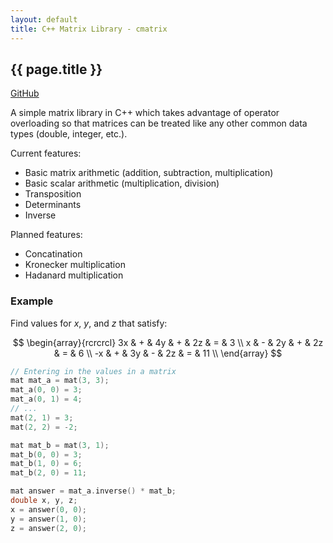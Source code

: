```yaml
---
layout: default
title: C++ Matrix Library - cmatrix
---
```


## {{ page.title }}

[GitHub](https://github.com/benapier/cmatrix)

A simple matrix library in C++ which takes advantage of operator overloading so that matrices can be treated like any other common data types (double, integer, etc.).

Current features:
* Basic matrix arithmetic (addition, subtraction, multiplication)
* Basic scalar arithmetic (multiplication, division)
* Transposition
* Determinants
* Inverse

Planned features:
* Concatination
* Kronecker multiplication
* Hadanard multiplication

### Example

Find values for *x*, *y*, and *z* that satisfy:

$$
\begin{array}{rcrcrcl}
3x & + & 4y & + & 2z & = & 3 \\
x & - & 2y & + & 2z & = & 6 \\
-x & + & 3y & - & 2z & = & 11 \\
\end{array}
$$

```c++
// Entering in the values in a matrix
mat mat_a = mat(3, 3);
mat_a(0, 0) = 3;
mat_a(0, 1) = 4;
// ...
mat(2, 1) = 3;
mat(2, 2) = -2;

mat mat_b = mat(3, 1);
mat_b(0, 0) = 3;
mat_b(1, 0) = 6;
mat_b(2, 0) = 11;

mat answer = mat_a.inverse() * mat_b;
double x, y, z;
x = answer(0, 0);
y = answer(1, 0);
z = answer(2, 0);
```

